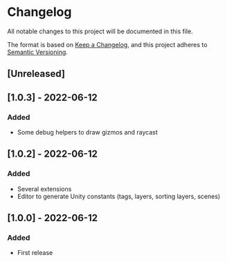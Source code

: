 # Changelog
All notable changes to this project will be documented in this file.

The format is based on [Keep a Changelog](https://keepachangelog.com/en/1.0.0/), and this project adheres to [Semantic Versioning](https://semver.org/spec/v2.0.0.html).

## [Unreleased]

## [1.0.3] - 2022-06-12
### Added 
- Some debug helpers to draw gizmos and raycast

## [1.0.2] - 2022-06-12
### Added
- Several extensions
- Editor to generate Unity constants (tags, layers, sorting layers, scenes)

## [1.0.0] - 2022-06-12
### Added 
- First release

